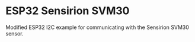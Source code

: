 # ESP32 Sensirion SVM30
Modified ESP32 I2C example for communicating with the Sensirion SVM30 sensor.